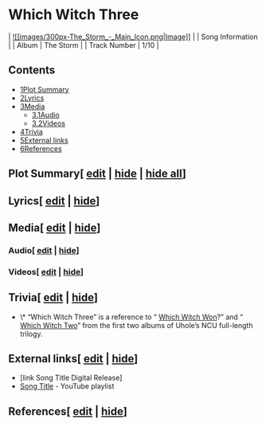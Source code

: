 # Which Witch Three

| [![[images/300px-The_Storm_-_Main_Icon.png|Image]]](/wiki/File:The_Storm_-_Main_Icon.png) |
| Song Information |
| Album | The Storm |
| Track Number | 1/10 |

## Contents

- [1Plot Summary](#Plot_Summary)
- [2Lyrics](#Lyrics)
- [3Media](#Media)
  - [3.1Audio](#Audio)
  - [3.2Videos](#Videos)
- [4Trivia](#Trivia)
- [5External links](#External_links)
- [6References](#References)

## Plot Summary\[ [edit](/wiki/Which_Witch_Three?action=edit&section=1 "Edit section: Plot Summary") \| [hide](/wiki/Which_Witch_Three "Expand or collapse this section") \| [hide all](/wiki/Which_Witch_Three "Expand or collapse all sections on this page")\]

## Lyrics\[ [edit](/wiki/Which_Witch_Three?action=edit&section=2 "Edit section: Lyrics") \| [hide](/wiki/Which_Witch_Three "Expand or collapse this section")\]

## Media\[ [edit](/wiki/Which_Witch_Three?action=edit&section=3 "Edit section: Media") \| [hide](/wiki/Which_Witch_Three "Expand or collapse this section")\]

### Audio\[ [edit](/wiki/Which_Witch_Three?action=edit&section=4 "Edit section: Audio") \| [hide](/wiki/Which_Witch_Three "Expand or collapse this section")\]

### Videos\[ [edit](/wiki/Which_Witch_Three?action=edit&section=5 "Edit section: Videos") \| [hide](/wiki/Which_Witch_Three "Expand or collapse this section")\]

## Trivia\[ [edit](/wiki/Which_Witch_Three?action=edit&section=6 "Edit section: Trivia") \| [hide](/wiki/Which_Witch_Three "Expand or collapse this section")\]

- \\* “Which Witch Three” is a reference to “ [Which Witch Won](/wiki/Which_Witch_Won "Which Witch Won")?” and “ [Which Witch Two](/wiki/Which_Witch_Two "Which Witch Two")” from the first two albums of Uhole’s NCU full-length trilogy.

## External links\[ [edit](/wiki/Which_Witch_Three?action=edit&section=7 "Edit section: External links") \| [hide](/wiki/Which_Witch_Three "Expand or collapse this section")\]

- \[link Song Title Digital Release\]
- [Song Title](https://www.youtube.com/playlist?list=playlistId) \- YouTube playlist

## References\[ [edit](/wiki/Which_Witch_Three?action=edit&section=8 "Edit section: References") \| [hide](/wiki/Which_Witch_Three "Expand or collapse this section")\]